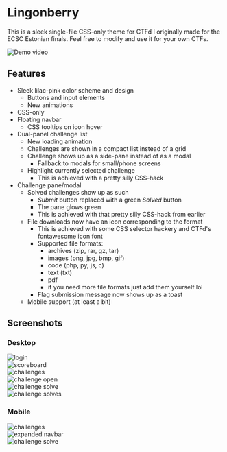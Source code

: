# Lingonberry
This is a sleek single-file CSS-only theme for CTFd I originally made for the ECSC Estonian finals. Feel free to modify and use it for your own CTFs.

![Demo video](demo/demo.webp)

## Features
- Sleek lilac-pink color scheme and design
  - Buttons and input elements
  - New animations
- CSS-only
- Floating navbar
  - CSS tooltips on icon hover
- Dual-panel challenge list
  - New loading animation
  - Challenges are shown in a compact list instead of a grid
  - Challenge shows up as a side-pane instead of as a modal
    - Fallback to modals for small/phone screens
  - Highlight currently selected challenge
    - This is achieved with a pretty silly CSS-hack
- Challenge pane/modal
  - Solved challenges show up as such
    - *Submit* button replaced with a green *Solved* button
    - The pane glows green
    - This is achieved with that pretty silly CSS-hack from earlier
  - File downloads now have an icon corresponding to the format
    - This is achieved with some CSS selector hackery and CTFd's fontawesome icon font
    - Supported file formats:
      - archives (zip, rar, gz, tar)
      - images (png, jpg, bmp, gif)
      - code (php, py, js, c)
      - text (txt)
      - pdf
      - if you need more file formats just add them yourself lol
    - Flag submission message now shows up as a toast
  - Mobile support (at least a bit)

## Screenshots
### Desktop
![login](demo/login.png)  
![scoreboard](demo/scoreboard.png)  
![challenges](demo/challenges.png)  
![challenge open](demo/challenge_open.png)  
![challenge solve](demo/challenge_solve.png)  
![challenge solves](demo/challenge_solves.png)  
### Mobile
![challenges](demo/mobile_challenges.png)  
![expanded navbar](demo/mobile_challenge_solve.png)  
![challenge solve](demo/mobile_navbar.png)  
